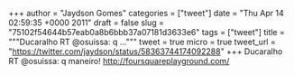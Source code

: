 
+++
author = "Jaydson Gomes"
categories = ["tweet"]
date = "Thu Apr 14 02:59:35 +0000 2011"
draft = false
slug = "75102f54644b57eab0a8b6bbb37a07181d3633e6"
tags = ["tweet"]
title = """Ducaralho RT @osuissa: q ..."""
tweet = true
micro = true
tweet_url = "https://twitter.com/jaydson/status/58363744174092288"
+++
Ducaralho RT @osuissa: q maneiro! http://foursquareplayground.com/
